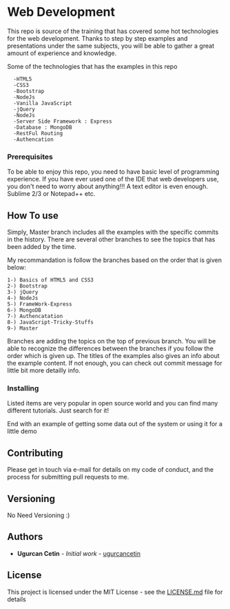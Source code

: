 # Web Development

This repo is source of the training that has covered some hot technologies for the web development.
Thanks to step by step examples and presentations under the same subjects, you will be able to gather a great amount 
of experience and knowledge.

Some of the technologies that has the examples in this repo
```
  -HTML5
  -CSS3
  -Bootstrap
  -NodeJs
  -Vanilla JavaScript
  -jQuery
  -NodeJs
  -Server Side Framework : Express
  -Database : MongoDB
  -RestFul Routing
  -Authencation
```

### Prerequisites

To be able to enjoy this repo, you need to have basic level of programming experience. If you have ever 
used one of the IDE that web developers use, you don't need to worry about anything!!!
A text editor is even enough. Sublime 2/3 or Notepad++ etc.

## How To use

Simply, Master branch includes all the examples with the specific commits in the history. There are several other branches to see the topics that has been added by the time.

My recommandation is follow the branches based on the order that is given below:
```
1-) Basics of HTML5 and CSS3
2-) Bootstrap
3-) jQuery
4-) NodeJs
5-) FrameWork-Express
6-) MongoDB
7-) Authencatation
8-) JavaScript-Tricky-Stuffs
9-) Master
```
Branches are adding the topics on the top of previous branch. You will be able to recognize the differences between the branches if you follow the order which is given up. The titles of the examples also gives an info about the example content. If not enough, you can check out commit message for little bit more detailly info.

### Installing

Listed items are very popular in open source world and you can find many different tutorials. Just search for it!

End with an example of getting some data out of the system or using it for a little demo


## Contributing

Please get in touch via e-mail for details on my code of conduct, and the process for submitting pull requests to me.

## Versioning

No Need Versioning :)

## Authors

* **Ugurcan Cetin** - *Initial work* - [ugurcancetin](https://github.com/ugurcancetin)

## License

This project is licensed under the MIT License - see the [LICENSE.md](LICENSE.md) file for details

